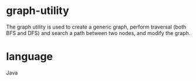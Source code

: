 # graph-utility
The graph utility is used to create a generic graph, perform traversal (both BFS and DFS) and search a path between two nodes, and modify the graph.
# language
Java
